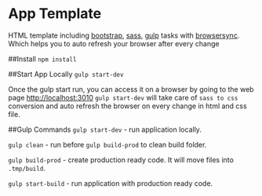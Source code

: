 # App Template
HTML template including [bootstrap](http://getbootstrap.com/), [sass](http://sass-lang.com/guide), [gulp](http://gulpjs.com/) tasks with [browsersync](http://www.browsersync.io/). Which helps you to auto refresh your browser after every change

##Install
`npm install`


##Start App Locally
`gulp start-dev`

Once the gulp start run, you can access it on a browser by going to the web page [http://localhost:3010](http://localhost:3010)
`gulp start-dev` will take care of `sass to css` conversion and auto refresh the browser on every change in html and css file.


##Gulp Commands
`gulp start-dev` - run application locally.

`gulp clean` - run before `gulp build-prod` to clean build folder.

`gulp build-prod` - create production ready code. It will move files into `.tmp/build`.

`gulp start-build` - run application with production ready code.
